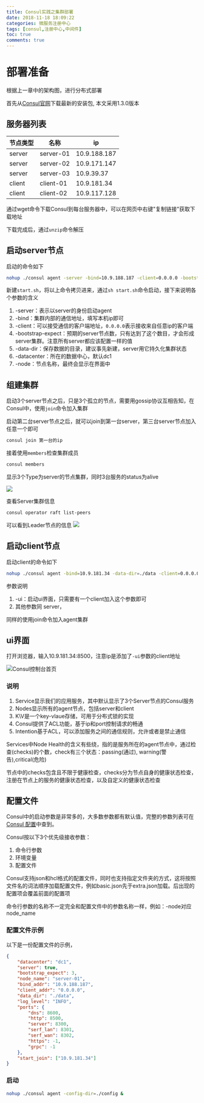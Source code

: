 ```yaml
---
title: Consul实践之集群部署
date: 2018-11-18 18:09:22
categories: 微服务注册中心
tags: [consul,注册中心,中间件]
toc: true
comments: true
---
```




# 部署准备

根据上一章中的架构图，进行分布式部署

首先从[Consul官网](https://www.consul.io/downloads.html)下载最新的安装包, 本文采用1.3.0版本

## 服务器列表

| 节点类型 | 名称      | ip           |
| -------- | --------- | ------------ |
| server   | server-01 | 10.9.188.187 |
| server   | server-02 | 10.9.171.147 |
| server   | server-03 | 10.9.39.37   |
| client   | client-01 | 10.9.181.34  |
| client   | client-02 | 10.9.117.128 |

通过wget命令下载Consul到每台服务器中，可以在网页中右键"复制链接"获取下载地址

下载完成后，通过`unzip`命令解压

## 启动server节点

启动的命令如下

```bash
nohup ./consul agent -server -bind=10.9.188.187 -client=0.0.0.0 -bootstrap-expect=3 -data-dir=./data -datacenter=dc1 -node=server-01 &
```

新建`start.sh`，将以上命令拷贝进来，通过`sh start.sh`命令启动，接下来说明各个参数的含义

1. -server：表示以server的身份启动agent
2. -bind：集群内部的通信地址，填写本机ip即可
3. -client：可以接受通信的客户端地址，`0.0.0.0`表示接收来自任意ip的客户端
4. -bootstrap-expect：预期的server节点数，只有达到了这个数目，才会形成server集群。注意所有server都应该配置一样的值
5. -data-dir：保存数据的目录，建议事先新建，server用它持久化集群状态
6. -datacenter：所在的数据中心，默认dc1
7. -node：节点名称，最终会显示在界面中



## 组建集群

启动3个server节点之后，只是3个孤立的节点，需要用gossip协议互相告知，在Consul中，使用`join`命令加入集群

启动第二台server节点之后，就可以join到第一台server，第三台server节点加入任意一个即可

```bash
consul join 第一台的ip
```

接着使用`members`检查集群成员

```bash
consul members
```

显示3个Type为server的节点集群，同时3台服务的status为alive

![](https://ws4.sinaimg.cn/large/006tNbRwly1fxjdws5ixuj326w050abp.jpg)

查看Server集群信息
```bash
consul operator raft list-peers
```
可以看到Leader节点的信息
![](https://ws4.sinaimg.cn/large/006tNc79ly1fyvjjfcknrj312c04swge.jpg)



## 启动client节点

启动client的命令如下

```bash
nohup ./consul agent -bind=10.9.181.34 -data-dir=./data -client=0.0.0.0 -node=client-01 -ui &
```

参数说明

1. -ui：启动ui界面，只需要有一个client加入这个参数即可
2. 其他参数同 server，

同样的使用join命令加入agent集群



## ui界面

打开浏览器，输入10.9.181.34:8500，注意ip是添加了`-ui`参数的client地址

![Consul控制台首页](https://ws3.sinaimg.cn/large/006tNbRwly1fxlfnff3vmj32780h2mze.jpg)
### 说明

1. Service显示我们的应用服务，其中默认显示了3个Server节点的Consul服务
2. Nodes显示所有的agent节点，包括server和client
3. K\V是一个key-vlaue存储，可用于分布式锁的实现
4. Consul提供了ACL功能，基于ip和port控制请求的畅通
5. Intention基于ACL，可以添加服务之间的通信规则，允许或者是禁止通信



Services中Node Health的含义有些绕，指的是服务所在的agent节点中，通过检查(checks)的个数，check有三个状态：passing(通过), warning(警告),critical(危险)

节点中的checks包含且不限于健康检查，checks分为节点自身的健康状态检查，注册在节点上的服务的健康状态检查，以及自定义的健康状态检查



## 配置文件

Consul中的启动参数是非常多的，大多数参数都有默认值，完整的参数列表可在[Consul 配置](https://www.consul.io/docs/agent/options.html#command-line-options)中查到。

Consul按以下3个优先级接收参数：

1. 命令行参数
2. 环境变量
3. 配置文件

Consul支持json和hcl格式的配置文件，同时也支持指定文件夹的方式，这将按照文件名的词法顺序加载配置文件，例如basic.json先于extra.json加载。后出现的配置项会覆盖前面的配置项

命令行参数的名称不一定完全和配置文件中的参数名称一样，例如：-node对应node_name

### 配置文件示例

以下是一份配置文件的示例，

```json
{
    "datacenter": "dc1",
    "server": true,
    "bootstrap_expect": 3,
    "node_name": "server-01",
    "bind_addr": "10.9.188.187",
    "client_addr": "0.0.0.0",
    "data_dir": "./data",
    "log_level": "INFO",
    "ports": {
        "dns": 8600,
        "http": 8500,
        "server": 8300,
        "serf_lan": 8301,
        "serf_wan": 8302,
        "https": -1,
        "grpc": -1
    },
    "start_join": ["10.9.181.34"]
}
```

### 启动
```bash
nohup ./consul agent -config-dir=./config &
```
















